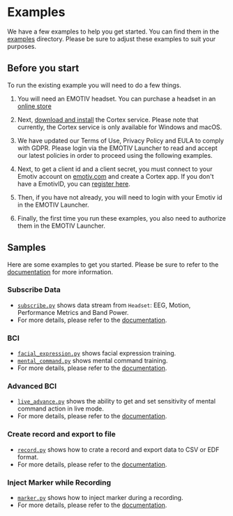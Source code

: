 # Examples

We have a few examples to help you get started. You can find them in the [examples]
directory. Please be sure to adjust these examples to suit your purposes.

[examples]: ./

## Before you start

To run the existing example you will need to do a few things.

1. You will need an EMOTIV headset. You can purchase a headset in an [online store][emotiv]

2. Next, [download and install][developer] the Cortex service. Please note that
currently, the Cortex service is only available for Windows and macOS.

3. We have updated our Terms of Use, Privacy Policy and EULA to comply with GDPR.
Please login via the EMOTIV Launcher to read and accept our latest policies in
order to proceed using the following examples.

4. Next, to get a client id and a client secret, you must connect to your Emotiv
account on [emotiv.com][emotiv-account] and create a Cortex app. If you don't
have a EmotivID, you can [register here].

5. Then, if you have not already, you will need to login with your Emotiv id in
the EMOTIV Launcher.

6. Finally, the first time you run these examples, you also need to authorize
them in the EMOTIV Launcher.

[emotiv]: https://www.emotiv.com/
[developer]: https://www.emotiv.com/developer/
[emotiv-account]: https://www.emotiv.com/my-account/cortex-apps/
[register here]: https://id.emotivcloud.com/eoidc/account/registration/

## Samples

Here are some examples to get you started. Please be sure to refer to the
[documentation][docs] for more information.

[docs]: https://emotiv.gitbook.io/cortex-api/

### Subscribe Data

- [`subscribe.py`] shows data stream from `Headset`: EEG, Motion, Performance Metrics
and Band Power.
- For more details, please refer to the [documentation][subscribe].

[`subscribe.py`]: ./subscribe.py
[subscribe]: https://emotiv.gitbook.io/cortex-api/data-subscription

### BCI

- [`facial_expression.py`] shows facial expression training.
- [`mental_command.py`] shows mental command training.
- For more details, please refer to the [documentation][bci].

[`facial_expression.py`]: ./train/facial_expression.py
[`mental_command.py`]: ./train/mental_command.py
[bci]: https://emotiv.gitbook.io/cortex-api/bci

### Advanced BCI

- [`live_advance.py`] shows the ability to get and set sensitivity of mental command
action in live mode.
- For more details, please refer to the [documentation][advanced-bci].

[`live_advance.py`]: ./live_advance.py
[advanced-bci]: https://emotiv.gitbook.io/cortex-api/advanced-bci

### Create record and export to file

- [`record.py`] shows how to crate a record and export data to CSV or EDF format.
- For more details, please refer to the [documentation][records].

[`record.py`]: ./record.py
[records]: https://emotiv.gitbook.io/cortex-api/records

### Inject Marker while Recording

- [`marker.py`] shows how to inject marker during a recording.
- For more details, please refer to the [documentation][markers].

[`marker.py`]: ./marker.py
[markers]: https://emotiv.gitbook.io/cortex-api/markers
